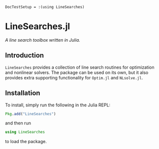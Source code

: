 ```@meta
DocTestSetup = :(using LineSearches)
```

# LineSearches.jl
*A line search toolbox written in Julia.*

## Introduction
`LineSearches` provides a collection of line search routines for
optimization and nonlinear solvers.
The package can be used on its own, but it also provides extra
supporting functionality for `Optim.jl` and `NLsolve.jl`.


## Installation

To install, simply run the following in the Julia REPL:
```julia
Pkg.add("LineSearches")
```
and then run
```julia
using LineSearches
```
to load the package.
